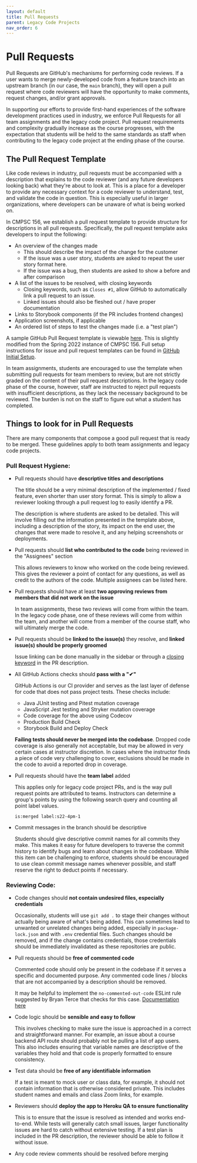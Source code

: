 ```yaml
---
layout: default
title: Pull Requests
parent: Legacy Code Projects
nav_order: 6
---
```


# Pull Requests

Pull Requests are GitHub's mechanisms for performing code reviews. If a user wants to merge newly-developed code from a feature branch into an upstream branch (in our case, the `main` branch), they will open a pull request where code reviewers will have the opportunity to make comments, request changes, and/or grant approvals.

In supporting our efforts to provide first-hand experiences of the software development practices used in industry, we enforce Pull Requests for all team assignments and the legacy code project. Pull request requirements and complexity gradually increase as the course progresses, with the expectation that students will be held to the same standards as staff when contributing to the legacy code project at the ending phase of the course.

## The Pull Request Template

Like code reviews in industry, pull requests must be accompanied with a description that explains to the code reviewer (and any future developers looking back) what they're about to look at. This is a place for a developer to provide any necessary context for a code reviewer to understand, test, and validate the code in question. This is especially useful in larger organizations, where developers can be unaware of what is being worked on.

In CMPSC 156, we establish a pull request template to provide structure for descriptions in all pull requests. Specifically, the pull request template asks developers to input the following:

* An overview of the changes made
  * This should describe the impact of the change for the customer
  * If the issue was a user story, students are asked to repeat the user story format here.
  * If the issue was a bug, then students are asked to show a before and after comparison
* A list of the issues to be resolved, with closing keywords
  * Closing keywords, such as `Closes #1`, allow GitHub to automatically link a pull request to an issue.
  * Linked issues should also be fleshed out / have proper documentation
* Links to Storybook components (if the PR includes frontend changes)
* Application screenshots, if applicable
* An ordered list of steps to test the changes made (i.e. a "test plan")

A sample GitHub Pull Request template is viewable [here](https://raw.githubusercontent.com/alu-classroom-test/.github/main/.github/PULL_REQUEST_TEMPLATE.md). This is slightly modified from the Spring 2022 instance of CMPSC 156. Full setup instructions for issue and pull request templates can be found in [GitHub Initial Setup](../2-services/github/2-initial-setup.md#step-6-establish-organization-wide-issue-and-pull-request-templates).

In team assignments, students are encouraged to use the template when submitting pull requests for team members to review, but are not strictly graded on the content of their pull request descriptions. In the legacy code phase of the course, however, staff are instructed to reject pull requests with insufficient descriptions, as they lack the necessary background to be reviewed. The burden is not on the staff to figure out what a student has completed.

## Things to look for in Pull Requests

There are many components that compose a good pull request that is ready to be merged. These guidelines apply to both team assignments and legacy code projects.

### Pull Request Hygiene:

* Pull requests should have **descriptive titles and descriptions**

  The title should be a very minimal description of the implemented / fixed feature, even shorter than user story format. This is simply to allow a reviewer looking through a pull request log to easily identify a PR.

  The description is where students are asked to be detailed. This will involve filling out the information presented in the template above, including a description of the story, its impact on the end user, the changes that were made to resolve it, and any helping screenshots or deployments.

* Pull requests should **list who contributed to the code** being reviewed in the "Assignees" section

  This allows reviewers to know who worked on the code being reviewed. This gives the reviewer a point of contact for any questions, as well as credit to the authors of the code. Multiple assignees can be listed here.

* Pull requests should have at least **two approving reviews from members that did not work on the issue**

  In team assignments, these two reviews will come from within the team. In the legacy code phase, one of these reviews will come from within the team, and another will come from a member of the course staff, who will ultimately merge the code.

* Pull requests should be **linked to the issue(s)** they resolve, and **linked issue(s) should be properly groomed**

  Issue linking can be done manually in the sidebar or through a [closing keyword](https://docs.github.com/en/issues/tracking-your-work-with-issues/linking-a-pull-request-to-an-issue#linking-a-pull-request-to-an-issue-using-a-keyword) in the PR description.

* All GitHub Actions checks should **pass with a "✔"**

  GitHub Actions is our CI provider and serves as the last layer of defense for code that does not pass project tests. These checks include:

    * Java JUnit testing and Pitest mutation coverage
    * JavaScript Jest testing and Stryker mutation coverage
    * Code coverage for the above using Codecov
    * Production Build Check
    * Storybook Build and Deploy Check

  **Failing tests should never be merged into the codebase**. Dropped code coverage is also generally not acceptable, but may be allowed in very certain cases at instructor discretion. In cases where the instructor finds a piece of code very challenging to cover, exclusions should be made in the code to avoid a reported drop in coverage.

* Pull requests should have the **team label** added

  This applies only for legacy code project PRs, and is the way pull request points are attributed to teams. Instructors can determine a group's points by using the following search query and counting all point label values.

  ```
  is:merged label:s22-4pm-1
  ```

* Commit messages in the branch should be descriptive

  Students should give descriptive commit names for all commits they make. This makes it easy for future developers to traverse the commit history to identify bugs and learn about changes in the codebase. While this item can be challenging to enforce, students should be encouraged to use clean commit message names whenever possible, and staff reserve the right to deduct points if necessary.

### Reviewing Code:

* Code changes should **not contain undesired files, especially credentials**

  Occasionally, students will use `git add .` to stage their changes without actually being aware of what's being added. This can sometimes lead to unwanted or unrelated changes being added, especially in `package-lock.json` and with `.env` credential files. Such changes should be removed, and if the change contains credentials, those credentials should be immediately invalidated as these repositories are public.

* Pull requests should be **free of commented code**

  Commented code should only be present in the codebase if it serves a specific and documented purpose. Any commented code lines / blocks that are not accompanied by a description should be removed.

  It may be helpful to implement the `no-commented-out-code` ESLint rule suggested by Bryan Terce that checks for this case. [Documentation here](https://github.com/cartant/eslint-plugin-etc/blob/main/docs/rules/no-commented-out-code.md)

* Code logic should be **sensible and easy to follow**

  This involves checking to make sure the issue is approached in a correct and straightforward manner. For example, an issue about a course backend API route should probably not be pulling a list of app users. This also includes ensuring that variable names are descriptive of the variables they hold and that code is properly formatted to ensure consistency.

* Test data should be **free of any identifiable information**

  If a test is meant to mock user or class data, for example, it should not contain information that is otherwise considered private. This includes student names and emails and class Zoom links, for example.

* Reviewers should **deploy the app to Heroku QA to ensure functionality**

  This is to ensure that the issue is resolved as intended and works end-to-end. While tests will generally catch small issues, larger functionality issues are hard to catch without extensive testing. If a test plan is included in the PR description, the reviewer should be able to follow it without issue.

* Any code review comments should be resolved before merging

